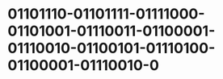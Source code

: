 # 01101110-01101111-01111000-01101001-01110011-01100001-01110010-01100101-01110100-01100001-01110010-0